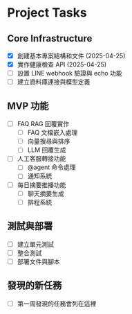 # Project Tasks

## Core Infrastructure
- [x] 創建基本專案結構和文件 (2025-04-25)
- [x] 實作健康檢查 API (2025-04-25)
- [ ] 設置 LINE webhook 驗證與 echo 功能
- [ ] 建立資料庫連接與模型定義

## MVP 功能
- [ ] FAQ RAG 回覆實作
  - [ ] FAQ 文檔嵌入處理
  - [ ] 向量搜尋與排序
  - [ ] LLM 回覆生成
- [ ] 人工客服轉接功能
  - [ ] @agent 命令處理
  - [ ] 通知系統
- [ ] 每日摘要推播功能
  - [ ] 聊天摘要生成
  - [ ] 排程系統

## 測試與部署
- [ ] 建立單元測試
- [ ] 整合測試
- [ ] 部署文件與腳本

## 發現的新任務
- [ ] 第一周發現的任務會列在這裡 